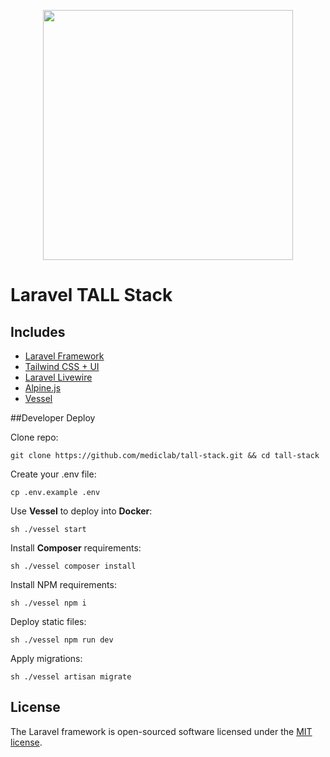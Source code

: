<p align="center"><img src="https://res.cloudinary.com/dtfbvvkyp/image/upload/v1566331377/laravel-logolockup-cmyk-red.svg" width="400"></p>

<p align="center">
<h1>Laravel TALL Stack</h1>
</p>

## Includes

- [Laravel Framework](http://laravel.com)
- [Tailwind CSS + UI](https://tailwindcss.com/)
- [Laravel Livewire](https://laravel-livewire.com/)
- [Alpine.js](https://github.com/alpinejs/alpine)
- [Vessel](https://vessel.shippingdocker.com/)

##Developer Deploy

Clone repo:

```$bash
git clone https://github.com/mediclab/tall-stack.git && cd tall-stack
```

Create your .env file:

```$bash
cp .env.example .env
```

Use **Vessel** to deploy into **Docker**:

```$bash
sh ./vessel start
```

Install **Composer** requirements:

```$bash
sh ./vessel composer install
```

Install NPM requirements:

```$bash
sh ./vessel npm i
```

Deploy static files:

```$bash
sh ./vessel npm run dev
```

Apply migrations:

```$bash
sh ./vessel artisan migrate
```
 
## License

The Laravel framework is open-sourced software licensed under the [MIT license](https://opensource.org/licenses/MIT).
